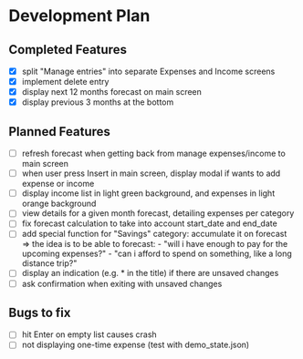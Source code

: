 # Development Plan

## Completed Features

- [X] split "Manage entries" into separate Expenses and Income screens
- [X] implement delete entry
- [X] display next 12 months forecast on main screen
- [x] display previous 3 months at the bottom

## Planned Features

- [ ] refresh forecast when getting back from manage expenses/income to main screen
- [ ] when user press Insert in main screen, display modal if wants to add
      expense or income
- [ ] display income list in light green background, and expenses in light
      orange background
- [ ] view details for a given month forecast, detailing expenses per category
- [ ] fix forecast calculation to take into account start_date and end_date
- [ ] add special function for "Savings" category: accumulate it on forecast
    => the idea is to be able to forecast:
        - "will i have enough to pay for the upcoming expenses?"
        - "can i afford to spend on something, like a long distance trip?"
- [ ] display an indication (e.g. * in the title) if there are unsaved changes
- [ ] ask confirmation when exiting with unsaved changes

## Bugs to fix

- [ ] hit Enter on empty list causes crash
- [ ] not displaying one-time expense (test with demo_state.json)
